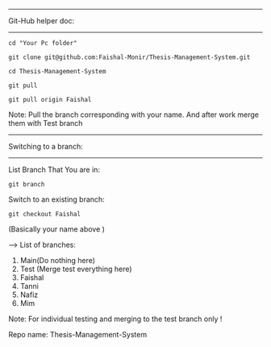 ********************
Git-Hub helper doc: 
********************
```
cd "Your Pc folder"
```
```
git clone git@github.com:Faishal-Monir/Thesis-Management-System.git
```
```
cd Thesis-Management-System
```
```
git pull
```
```
git pull origin Faishal
```
Note: Pull the branch corresponding with your name. And after work merge them with Test branch

********************
Switching to a branch: 
********************

List Branch That You are in: 

```
git branch
```
Switch to an existing branch:

```
git checkout Faishal 
```
(Basically your name above )

--> List of branches: 

1. Main(Do nothing here)
2. Test (Merge test everything here)
3. Faishal
4. Tanni
5. Nafiz
6. Mim

Note: For individual testing and merging to the test branch only ! 

Repo name: Thesis-Management-System